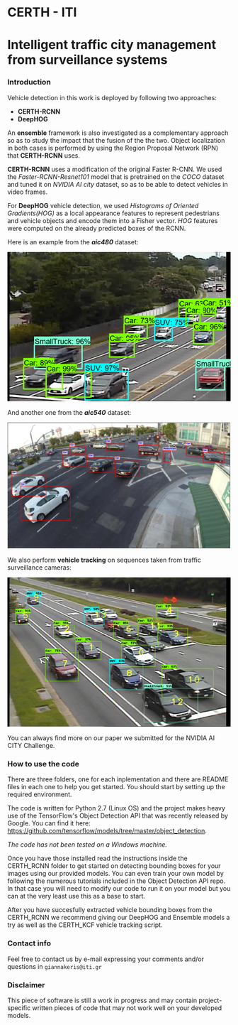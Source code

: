 # CERTH - ITI
# Intelligent traffic city management from surveillance systems
### Introduction

Vehicle detection in this work is deployed by following two approaches: 

* **CERTH-RCNN** 
* **DeepHOG**

An **ensemble** framework is also investigated as a complementary approach so as to study the impact that the fusion of the the two. Object localization in both cases is performed by using the Region Proposal Network (RPN) that **CERTH-RCNN** uses.

**CERTH-RCNN** uses a modification of the original Faster R-CNN. We used the *Faster-RCNN-Resnet101* model that is pretrained on the *COCO* dataset and tuned it on *NVIDIA AI city* dataset, so as to be able to detect vehicles in video frames.

For **DeepHOG** vehicle detection, we used *Histograms of Oriented Gradients(HOG)* as a local appearance features to represent pedestrians and vehicle objects and encode them into a Fisher vector. *HOG* features were computed on the already predicted boxes of the RCNN.

Here is an example from the **_aic480_** dataset:

![Detection 480](https://github.com/NVIDIAAICITYCHALLENGE/AICity_CERTH/blob/master/samples/Picture2.png)

And another one from the **_aic540_** dataset:

![Detection 540](https://github.com/NVIDIAAICITYCHALLENGE/AICity_CERTH/blob/master/samples/Picture1.png)

We also perform **vehicle tracking** on sequences taken from traffic surveillance cameras:

![Tracking](https://github.com/NVIDIAAICITYCHALLENGE/AICity_CERTH/blob/master/samples/Picture3.png)

You can always find more on our paper we submitted for the NVIDIA AI CITY Challenge.

### How to use the code

There are three folders, one for each inplementation and there are README files in each one to help you get started.
You should start by setting up the required environment.

The code is written for Python 2.7 (Linux OS) and the project makes heavy use of the TensorFlow's Object Detection API that was recently released by Google. You can find it here:  https://github.com/tensorflow/models/tree/master/object_detection. 

*The code has not been tested on a Windows machine.*

Once you have those installed read the instructions inside the CERTH_RCNN folder to get started on detecting bounding boxes for your images using our provided models. You can even train your own model by following the numerous tutorials included in the Object Detection API repo. In that case you will need to modify our code to run it on your model but you can at the very least use this as a base to start.

After you have succesfully extracted vehicle bounding boxes from the CERTH_RCNN we recommend giving our DeepHOG and Ensemble models a try as well as the CERTH_KCF vehicle tracking script.

### Contact info
Feel free to contact us by e-mail expressing your comments and/or questions in `giannakeris@iti.gr`

### Disclaimer
This piece of software is still a work in progress and may contain project-specific written pieces of code that may not work well on your developed models.
